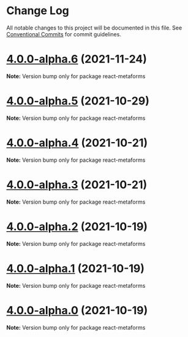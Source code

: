 # Change Log

All notable changes to this project will be documented in this file.
See [Conventional Commits](https://conventionalcommits.org) for commit guidelines.

# [4.0.0-alpha.6](https://github.com/flsy/react-metaforms/compare/react-metaforms@4.0.0-alpha.5...react-metaforms@4.0.0-alpha.6) (2021-11-24)

**Note:** Version bump only for package react-metaforms





# [4.0.0-alpha.5](https://github.com/flsy/react-metaforms/compare/react-metaforms@4.0.0-alpha.4...react-metaforms@4.0.0-alpha.5) (2021-10-29)

**Note:** Version bump only for package react-metaforms





# [4.0.0-alpha.4](https://github.com/flsy/react-metaforms/compare/react-metaforms@4.0.0-alpha.3...react-metaforms@4.0.0-alpha.4) (2021-10-21)

**Note:** Version bump only for package react-metaforms





# [4.0.0-alpha.3](https://github.com/flsy/react-metaforms/compare/react-metaforms@4.0.0-alpha.2...react-metaforms@4.0.0-alpha.3) (2021-10-21)

**Note:** Version bump only for package react-metaforms





# [4.0.0-alpha.2](https://github.com/flsy/react-metaforms/compare/react-metaforms@4.0.0-alpha.1...react-metaforms@4.0.0-alpha.2) (2021-10-19)

**Note:** Version bump only for package react-metaforms





# [4.0.0-alpha.1](https://github.com/flsy/react-metaforms/compare/react-metaforms@4.0.0-alpha.0...react-metaforms@4.0.0-alpha.1) (2021-10-19)

**Note:** Version bump only for package react-metaforms





# [4.0.0-alpha.0](https://github.com/flsy/react-metaforms/compare/react-metaforms@4.0.0...react-metaforms@4.0.0-alpha.0) (2021-10-19)

**Note:** Version bump only for package react-metaforms
